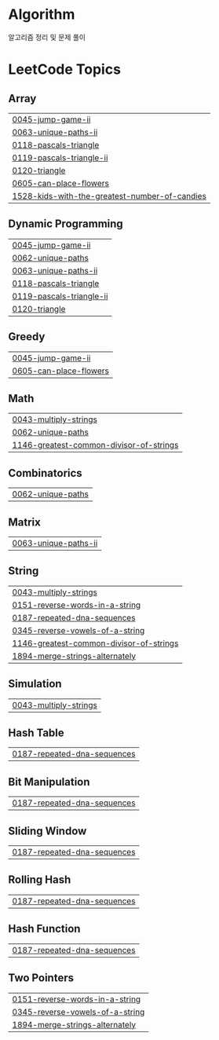 # Algorithm
알고리즘 정리 및 문제 풀이

<!---LeetCode Topics Start-->
# LeetCode Topics
## Array
|  |
| ------- |
| [0045-jump-game-ii](https://github.com/ansh941/Algorithm/tree/master/0045-jump-game-ii) |
| [0063-unique-paths-ii](https://github.com/ansh941/Algorithm/tree/master/0063-unique-paths-ii) |
| [0118-pascals-triangle](https://github.com/ansh941/Algorithm/tree/master/0118-pascals-triangle) |
| [0119-pascals-triangle-ii](https://github.com/ansh941/Algorithm/tree/master/0119-pascals-triangle-ii) |
| [0120-triangle](https://github.com/ansh941/Algorithm/tree/master/0120-triangle) |
| [0605-can-place-flowers](https://github.com/ansh941/Algorithm/tree/master/0605-can-place-flowers) |
| [1528-kids-with-the-greatest-number-of-candies](https://github.com/ansh941/Algorithm/tree/master/1528-kids-with-the-greatest-number-of-candies) |
## Dynamic Programming
|  |
| ------- |
| [0045-jump-game-ii](https://github.com/ansh941/Algorithm/tree/master/0045-jump-game-ii) |
| [0062-unique-paths](https://github.com/ansh941/Algorithm/tree/master/0062-unique-paths) |
| [0063-unique-paths-ii](https://github.com/ansh941/Algorithm/tree/master/0063-unique-paths-ii) |
| [0118-pascals-triangle](https://github.com/ansh941/Algorithm/tree/master/0118-pascals-triangle) |
| [0119-pascals-triangle-ii](https://github.com/ansh941/Algorithm/tree/master/0119-pascals-triangle-ii) |
| [0120-triangle](https://github.com/ansh941/Algorithm/tree/master/0120-triangle) |
## Greedy
|  |
| ------- |
| [0045-jump-game-ii](https://github.com/ansh941/Algorithm/tree/master/0045-jump-game-ii) |
| [0605-can-place-flowers](https://github.com/ansh941/Algorithm/tree/master/0605-can-place-flowers) |
## Math
|  |
| ------- |
| [0043-multiply-strings](https://github.com/ansh941/Algorithm/tree/master/0043-multiply-strings) |
| [0062-unique-paths](https://github.com/ansh941/Algorithm/tree/master/0062-unique-paths) |
| [1146-greatest-common-divisor-of-strings](https://github.com/ansh941/Algorithm/tree/master/1146-greatest-common-divisor-of-strings) |
## Combinatorics
|  |
| ------- |
| [0062-unique-paths](https://github.com/ansh941/Algorithm/tree/master/0062-unique-paths) |
## Matrix
|  |
| ------- |
| [0063-unique-paths-ii](https://github.com/ansh941/Algorithm/tree/master/0063-unique-paths-ii) |
## String
|  |
| ------- |
| [0043-multiply-strings](https://github.com/ansh941/Algorithm/tree/master/0043-multiply-strings) |
| [0151-reverse-words-in-a-string](https://github.com/ansh941/Algorithm/tree/master/0151-reverse-words-in-a-string) |
| [0187-repeated-dna-sequences](https://github.com/ansh941/Algorithm/tree/master/0187-repeated-dna-sequences) |
| [0345-reverse-vowels-of-a-string](https://github.com/ansh941/Algorithm/tree/master/0345-reverse-vowels-of-a-string) |
| [1146-greatest-common-divisor-of-strings](https://github.com/ansh941/Algorithm/tree/master/1146-greatest-common-divisor-of-strings) |
| [1894-merge-strings-alternately](https://github.com/ansh941/Algorithm/tree/master/1894-merge-strings-alternately) |
## Simulation
|  |
| ------- |
| [0043-multiply-strings](https://github.com/ansh941/Algorithm/tree/master/0043-multiply-strings) |
## Hash Table
|  |
| ------- |
| [0187-repeated-dna-sequences](https://github.com/ansh941/Algorithm/tree/master/0187-repeated-dna-sequences) |
## Bit Manipulation
|  |
| ------- |
| [0187-repeated-dna-sequences](https://github.com/ansh941/Algorithm/tree/master/0187-repeated-dna-sequences) |
## Sliding Window
|  |
| ------- |
| [0187-repeated-dna-sequences](https://github.com/ansh941/Algorithm/tree/master/0187-repeated-dna-sequences) |
## Rolling Hash
|  |
| ------- |
| [0187-repeated-dna-sequences](https://github.com/ansh941/Algorithm/tree/master/0187-repeated-dna-sequences) |
## Hash Function
|  |
| ------- |
| [0187-repeated-dna-sequences](https://github.com/ansh941/Algorithm/tree/master/0187-repeated-dna-sequences) |
## Two Pointers
|  |
| ------- |
| [0151-reverse-words-in-a-string](https://github.com/ansh941/Algorithm/tree/master/0151-reverse-words-in-a-string) |
| [0345-reverse-vowels-of-a-string](https://github.com/ansh941/Algorithm/tree/master/0345-reverse-vowels-of-a-string) |
| [1894-merge-strings-alternately](https://github.com/ansh941/Algorithm/tree/master/1894-merge-strings-alternately) |
<!---LeetCode Topics End-->
